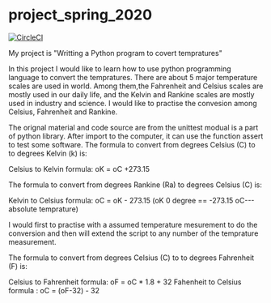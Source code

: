 # project_spring_2020

[![CircleCI](https://circleci.com/gh/biof309/project_spring_2020/tree/master.svg?style=shield)](https://circleci.com/gh/biof309/project_spring_2020/tree/master)

My project is "Writting a Python program to covert tempratures"

In this project I would like to learn how to use python programming language to convert the tempratures.
There are about 5 major temperature scales are used in world. Among them,the Fahrenheit and Celsius scales are mostly used in our daily life,
and the Kelvin and Rankine scales are mostly used in industry and science.
I would like to practise the convesion among  Celsius, Fahrenheit and Rankine. 

The orignal material and code source are from 
the unittest modual is a part of  python library. After import to the computer, it can use the function assert to test some software.
The formula to convert from degrees Celsius (C) to to degrees Kelvin (k) is:

Celsius to Kelvin formula: oK = oC +273.15

The formula to convert from degrees Rankine (Ra) to degrees Celsius (C) is:

Kelvin to Celsius formula: oC = oK - 273.15 (oK 0 degree == -273.15 oC---absolute temprature)

I would first to practise with a assumed temperature mesurement to do the conversion and then will extend the script to any number of the temprature measurement.

The formula to convert from degrees Celsius (C) to to degrees Fahrenheit (F) is:

Celsius to Fahrenheit formula: oF = oC * 1.8 + 32 Fahenheit to Celsius formula : oC = (oF-32) - 32

